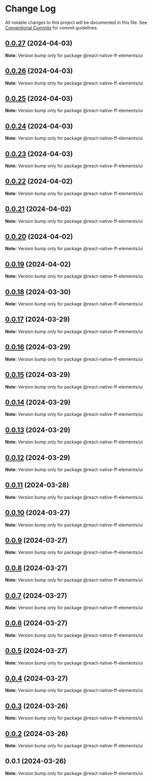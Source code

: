 # Change Log

All notable changes to this project will be documented in this file.
See [Conventional Commits](https://conventionalcommits.org) for commit guidelines.

## [0.0.27](https://github.com/formfree/react-native-ff-elements/compare/@react-native-ff-elements/ui@0.0.26...@react-native-ff-elements/ui@0.0.27) (2024-04-03)

**Note:** Version bump only for package @react-native-ff-elements/ui

## [0.0.26](https://github.com/formfree/react-native-ff-elements/compare/@react-native-ff-elements/ui@0.0.25...@react-native-ff-elements/ui@0.0.26) (2024-04-03)

**Note:** Version bump only for package @react-native-ff-elements/ui

## [0.0.25](https://github.com/formfree/react-native-ff-elements/compare/@react-native-ff-elements/ui@0.0.24...@react-native-ff-elements/ui@0.0.25) (2024-04-03)

**Note:** Version bump only for package @react-native-ff-elements/ui

## [0.0.24](https://github.com/formfree/react-native-ff-elements/compare/@react-native-ff-elements/ui@0.0.23...@react-native-ff-elements/ui@0.0.24) (2024-04-03)

**Note:** Version bump only for package @react-native-ff-elements/ui

## [0.0.23](https://github.com/formfree/react-native-ff-elements/compare/@react-native-ff-elements/ui@0.0.22...@react-native-ff-elements/ui@0.0.23) (2024-04-03)

**Note:** Version bump only for package @react-native-ff-elements/ui

## [0.0.22](https://github.com/formfree/react-native-ff-elements/compare/@react-native-ff-elements/ui@0.0.21...@react-native-ff-elements/ui@0.0.22) (2024-04-02)

**Note:** Version bump only for package @react-native-ff-elements/ui

## [0.0.21](https://github.com/formfree/react-native-ff-elements/compare/@react-native-ff-elements/ui@0.0.20...@react-native-ff-elements/ui@0.0.21) (2024-04-02)

**Note:** Version bump only for package @react-native-ff-elements/ui

## [0.0.20](https://github.com/formfree/react-native-ff-elements/compare/@react-native-ff-elements/ui@0.0.19...@react-native-ff-elements/ui@0.0.20) (2024-04-02)

**Note:** Version bump only for package @react-native-ff-elements/ui

## [0.0.19](https://github.com/formfree/react-native-ff-elements/compare/@react-native-ff-elements/ui@0.0.18...@react-native-ff-elements/ui@0.0.19) (2024-04-02)

**Note:** Version bump only for package @react-native-ff-elements/ui

## [0.0.18](https://github.com/formfree/react-native-ff-elements/compare/@react-native-ff-elements/ui@0.0.17...@react-native-ff-elements/ui@0.0.18) (2024-03-30)

**Note:** Version bump only for package @react-native-ff-elements/ui

## [0.0.17](https://github.com/formfree/react-native-ff-elements/compare/@react-native-ff-elements/ui@0.0.16...@react-native-ff-elements/ui@0.0.17) (2024-03-29)

**Note:** Version bump only for package @react-native-ff-elements/ui

## [0.0.16](https://github.com/formfree/react-native-ff-elements/compare/@react-native-ff-elements/ui@0.0.15...@react-native-ff-elements/ui@0.0.16) (2024-03-29)

**Note:** Version bump only for package @react-native-ff-elements/ui

## [0.0.15](https://github.com/formfree/react-native-ff-elements/compare/@react-native-ff-elements/ui@0.0.14...@react-native-ff-elements/ui@0.0.15) (2024-03-29)

**Note:** Version bump only for package @react-native-ff-elements/ui

## [0.0.14](https://github.com/formfree/react-native-ff-elements/compare/@react-native-ff-elements/ui@0.0.13...@react-native-ff-elements/ui@0.0.14) (2024-03-29)

**Note:** Version bump only for package @react-native-ff-elements/ui

## [0.0.13](https://github.com/formfree/react-native-ff-elements/compare/@react-native-ff-elements/ui@0.0.12...@react-native-ff-elements/ui@0.0.13) (2024-03-29)

**Note:** Version bump only for package @react-native-ff-elements/ui

## [0.0.12](https://github.com/formfree/react-native-ff-elements/compare/@react-native-ff-elements/ui@0.0.11...@react-native-ff-elements/ui@0.0.12) (2024-03-29)

**Note:** Version bump only for package @react-native-ff-elements/ui

## [0.0.11](https://github.com/formfree/react-native-ff-elements/compare/@react-native-ff-elements/ui@0.0.10...@react-native-ff-elements/ui@0.0.11) (2024-03-28)

**Note:** Version bump only for package @react-native-ff-elements/ui

## [0.0.10](https://github.com/formfree/react-native-ff-elements/compare/@react-native-ff-elements/ui@0.0.9...@react-native-ff-elements/ui@0.0.10) (2024-03-27)

**Note:** Version bump only for package @react-native-ff-elements/ui

## [0.0.9](https://github.com/formfree/react-native-ff-elements/compare/@react-native-ff-elements/ui@0.0.8...@react-native-ff-elements/ui@0.0.9) (2024-03-27)

**Note:** Version bump only for package @react-native-ff-elements/ui

## [0.0.8](https://github.com/formfree/react-native-ff-elements/compare/@react-native-ff-elements/ui@0.0.7...@react-native-ff-elements/ui@0.0.8) (2024-03-27)

**Note:** Version bump only for package @react-native-ff-elements/ui

## [0.0.7](https://github.com/formfree/react-native-ff-elements/compare/@react-native-ff-elements/ui@0.0.6...@react-native-ff-elements/ui@0.0.7) (2024-03-27)

**Note:** Version bump only for package @react-native-ff-elements/ui

## [0.0.6](https://github.com/formfree/react-native-ff-elements/compare/@react-native-ff-elements/ui@0.0.5...@react-native-ff-elements/ui@0.0.6) (2024-03-27)

**Note:** Version bump only for package @react-native-ff-elements/ui

## [0.0.5](https://github.com/formfree/react-native-ff-elements/compare/@react-native-ff-elements/ui@0.0.4...@react-native-ff-elements/ui@0.0.5) (2024-03-27)

**Note:** Version bump only for package @react-native-ff-elements/ui

## [0.0.4](https://github.com/formfree/react-native-ff-elements/compare/@react-native-ff-elements/ui@0.0.3...@react-native-ff-elements/ui@0.0.4) (2024-03-27)

**Note:** Version bump only for package @react-native-ff-elements/ui

## [0.0.3](https://github.com/formfree/react-native-ff-elements/compare/@react-native-ff-elements/ui@0.0.2...@react-native-ff-elements/ui@0.0.3) (2024-03-26)

**Note:** Version bump only for package @react-native-ff-elements/ui

## [0.0.2](https://github.com/formfree/react-native-ff-elements/compare/@react-native-ff-elements/ui@0.0.1...@react-native-ff-elements/ui@0.0.2) (2024-03-26)

**Note:** Version bump only for package @react-native-ff-elements/ui

## 0.0.1 (2024-03-26)

**Note:** Version bump only for package @react-native-ff-elements/ui
